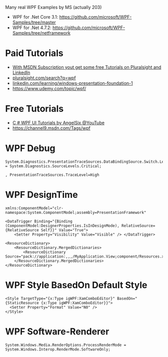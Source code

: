  Many real WPF Examples by MS (actually 203)

- WPF for .Net Core 3.1: https://github.com/microsoft/WPF-Samples/tree/master
- WPF for .Net 4.7.2: https://github.com/microsoft/WPF-Samples/tree/netframework

# Paid Tutorials

- [With MSDN Subscription yout get some free Tutorials on Pluralsight and LinkedIn](https://my.visualstudio.com/benefits)
- [pluralsight.com/search?q=wpf](https://www.pluralsight.com/search?q=wpf&categories=course&sort=relevance)
- [linkedin.com/learning/windows-presentation-foundation-1](https://www.linkedin.com/learning/windows-presentation-foundation-1-build-dramatic-desktop-applications)
- https://www.udemy.com/topic/wpf/

# Free Tutorials

- [C # WPF UI Tutorials by AngelSix @YouTube](https://www.youtube.com/playlist?list=PLrW43fNmjaQVYF4zgsD0oL9Iv6u23PI6M)
- https://channel9.msdn.com/Tags/wpf

# WPF Debug
```
System.Diagnostics.PresentationTraceSources.DataBindingSource.Switch.Level = System.Diagnostics.SourceLevels.Critical;

, PresentationTraceSources.TraceLevel=High
```

# WPF DesignTime
```
xmlns:ComponentModel="clr-namespace:System.ComponentModel;assembly=PresentationFramework"

<DataTrigger Binding="{Binding (ComponentModel:DesignerProperties.IsInDesignMode), RelativeSource={RelativeSource Self}}" Value="True">
	<Setter Property="Visibility" Value="Visible" /> </DataTrigger>

<ResourceDictionary>
	<ResourceDictionary.MergedDictionaries>
		<ResourceDictionary Source="pack://application:,,,/MyApplication.View;component/Resources.xaml"/>
	</ResourceDictionary.MergedDictionaries>
</ResourceDictionary>
```

# WPF Style BasedOn Default Style
```
<Style TargetType="{x:Type igWPF:XamComboEditor}" BasedOn="{StaticResource {x:Type igWPF:XamComboEditor}}">
  <Setter Property="Format" Value="N0" /> 
</Style>
```

# WPF Software-Renderer
```
System.Windows.Media.RenderOptions.ProcessRenderMode = System.Windows.Interop.RenderMode.SoftwareOnly;
```
